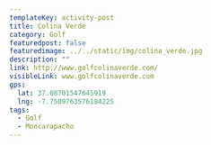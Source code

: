 ```yaml
---
templateKey: activity-post
title: Colina Verde
category: Golf 
featuredpost: false
featuredimage: ../../static/img/colina_verde.jpg
description: ""
link: http://www.golfcolinaverde.com/
visibleLink: www.golfcolinaverde.com
gps:
  lat: 37.08701547645919
  lng: -7.7509763576184225
tags:
  - Golf
  - Moncarapacho
---
```


